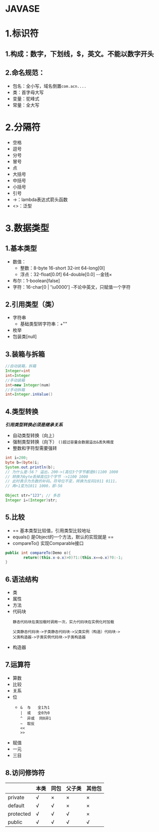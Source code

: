 JAVASE
==

# 1.标识符

## 1.构成：数字，下划线，$，英文。不能以数字开头

## 2.命名规范：

* 包名：全小写，域名倒置`com.acn....`
* 类：首字母大写
* 变量：驼峰式
* 常量：全大写

# 2.分隔符

* 空格
* 逗号
* 分号
* 冒号
* 点
* 大括号
* 中括号
* 小括号
* 引号
* ->：lambda表达式箭头函数
* <>：泛型

# 3.数据类型

## 1.基本类型

* 数值：
    * 整数：8-byte 16-short 32-int 64-long[0l]
    * 浮点：32-float[0.0f] 64-double[0.0] --金钱×
* 布尔：1-boolean[false]
* 字符：16-char[0  |  '\u0000'] -不论中英文，只赋值一个字符

## 2.引用类型（类）

* 字符串 
  * 基础类型转字符串：+""
* 枚举
* 包装类[null]

## 3.装箱与拆箱

``` java
//自动装箱，拆箱 
Integer=int
int=Integer
//手动装箱
int=new Integer(num)
//手动拆箱
int=Integer.inValue()
```

## 4.类型转换

***引用类型转换必须是继承关系***

* 自动类型转换（向上）
* 强制类型转换（向下）  `()超过容量会数据溢出&丢失精度`
* 整数和字符型需要强转

~~~ java
int i=200;
byte b=(byte)i;
System.out.println(b);
// 为什么是-56？ 溢出，200->(高位3个字节都是0)1100 1000
// 转换为byte丢掉高位3个字节 ->1100 1000
// 此时表示为负数的补码。符号位不变，转换为反码1011 0111，
// 再+1变为1011 1000，即-56
        
Object str="123"; // 多态
Integer i=(Integer)str;
~~~

## 5.比较

* == 基本类型比较值，引用类型比较地址
* equals() 是Object的一个方法，默认的实现就是 ==
* compareTo() 实现Comparable接口

~~~ java
public int compareTo(Demo o){
        return((this.x-o.x)>0)?1:(this.x==o.x)?0:-1;
}
~~~

## 6.语法结构

* 类
* 属性
* 方法
* 代码块
  ~~~
  静态代码块在类加载时调用一次，实力代码块在实例化时加载
  
  父类静态代码块->子类静态代码块->父类实例（构造）代码块->
  父类构造器->子类实例代码块->子类构造器
  ~~~
* 构造器

## 7.运算符

* 算数
* 比较
* 关系
* 位
  * ~~~
    &  与   全1为1
    |  或   全0为0
    ^  异或  同0异1
    ~  取反  
    <<
    >>
    ~~~
* 赋值
* 一元
* 三目

## 8.访问修饰符

|           | 本类 | 同包 | 父子类 | 其他包 |  
|-----------|----|----|-----|-----|
| private   | √  | ×  | ×   | ×   |
| default   | √  | √  | ×   | ×   |
| protected | √  | √  | √   | ×   |
| public    | √  | √  | √   | √   |

